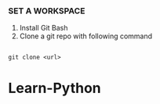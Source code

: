 ### SET A WORKSPACE 

1. Install Git Bash
2. Clone a git repo with following command 

```git

git clone <url>

```
# Learn-Python
